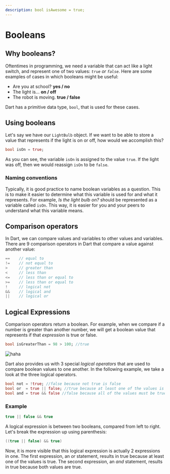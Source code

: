 ```yaml
---
description: bool isAwesome = true;
---
```


# Booleans

## Why booleans?

Oftentimes in programming, we need a variable that can act like a light switch, and represent one of two values: _`true` or `false`_. Here are some examples of cases in which booleans might be useful:

* Are you at school? **yes / no**
* The light is... **on / off**
* The robot is moving. **true / false**

Dart has a primitive data type, `bool`, that is used for these cases.

## Using booleans

Let's say we have our `LightBulb` object. If we want to be able to store a value that represents if the light is on or off, how would we accomplish this?

```dart
bool isOn = true;
```

As you can see, the variable `isOn` is assigned to the value `true`. If the light was off, then we would reassign `isOn` to be `false`.

### Naming conventions

Typically, it is good practice to name boolean variables as a question. This is to make it easier to determine what this variable is used for and what it represents. For example, _Is the light bulb on?_ should be represented as a variable called `isOn`. This way, it is easier for you and your peers to understand what this variable means.

## Comparison operators

In Dart, we can compare values and variables to other values and variables. There are 9 comparison operators in Dart that compare a value against another value:

```java
==    // equal to
!=    // not equal to
>     // greater than
<     // less than
<=    // less than or equal to
>=    // less than or equal to
!     // logical not
&&    // logical and
||    // logical or
```

## Logical Expressions

Comparison operators return a boolean. For example, when we compare if a number is greater than another number, we will get a boolean value that represents if that _expression_ is true or false.

```dart
bool isGreaterThan = 98 > 100; //true
```

![haha](https://github.com/LearnWhileDoing/dart-programming/tree/c65e47e601dc434dd4c3d7b902104392a1c98937/.gitbook/assets/image.png)

Dart also provides us with 3 special _logical operators_ that are used to compare boolean values to one another. In the following example, we take a look at the three logical operators.

```dart
bool not = !true; //false because not true is false
bool or  = true || false; //true because at least one of the values is true
bool and = true && false //false because all of the values must be true
```

### Example

```java
true || false && true
```

A logical expression is between two booleans, compared from left to right. Let's break the expression up using parenthesis:

```java
((true || false) && true)
```

Now, it is more visible that this logical expression is actually 2 expressions in one. The first expression, an _or_ statement, results in true because at least one of the values is true. The second expression, an _and_ statement, results in true because both values are true.

